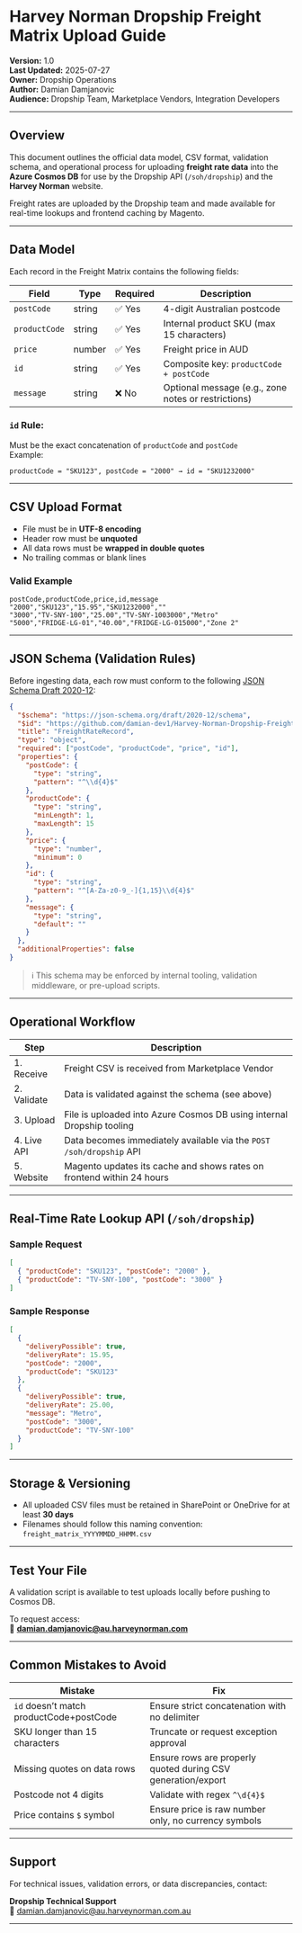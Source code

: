 # Harvey Norman Dropship Freight Matrix Upload Guide

**Version:** 1.0  
**Last Updated:** 2025-07-27  
**Owner:** Dropship Operations  
**Author:** Damian Damjanovic  
**Audience:** Dropship Team, Marketplace Vendors, Integration Developers

* * *

## Overview

This document outlines the official data model, CSV format, validation schema, and operational process for uploading **freight rate data** into the **Azure Cosmos DB** for use by the Dropship API (`/soh/dropship`) and the **Harvey Norman** website.

Freight rates are uploaded by the Dropship team and made available for real-time lookups and frontend caching by Magento.

* * *

## Data Model

Each record in the Freight Matrix contains the following fields:

| Field | Type | Required | Description |
| --- | --- | --- | --- |
| `postCode` | string | ✅ Yes | 4-digit Australian postcode |
| `productCode` | string | ✅ Yes | Internal product SKU (max 15 characters) |
| `price` | number | ✅ Yes | Freight price in AUD |
| `id` | string | ✅ Yes | Composite key: `productCode + postCode` |
| `message` | string | ❌ No | Optional message (e.g., zone notes or restrictions) |

### `id` Rule:

Must be the exact concatenation of `productCode` and `postCode`  
Example:

```text
productCode = "SKU123", postCode = "2000" → id = "SKU1232000"
```

* * *

## CSV Upload Format

- File must be in **UTF-8 encoding**
- Header row must be **unquoted**
- All data rows must be **wrapped in double quotes**
- No trailing commas or blank lines

### Valid Example

```csv
postCode,productCode,price,id,message
"2000","SKU123","15.95","SKU1232000",""
"3000","TV-SNY-100","25.00","TV-SNY-1003000","Metro"
"5000","FRIDGE-LG-01","40.00","FRIDGE-LG-015000","Zone 2"
```

* * *

## JSON Schema (Validation Rules)

Before ingesting data, each row must conform to the following [JSON Schema Draft 2020-12](https://json-schema.org/draft/2020-12/schema):

```json
{
  "$schema": "https://json-schema.org/draft/2020-12/schema",
  "$id": "https://github.com/damian-dev1/Harvey-Norman-Dropship-Freight-Matrix/freight-matrix-upload-schema.json",
  "title": "FreightRateRecord",
  "type": "object",
  "required": ["postCode", "productCode", "price", "id"],
  "properties": {
    "postCode": {
      "type": "string",
      "pattern": "^\\d{4}$"
    },
    "productCode": {
      "type": "string",
      "minLength": 1,
      "maxLength": 15
    },
    "price": {
      "type": "number",
      "minimum": 0
    },
    "id": {
      "type": "string",
      "pattern": "^[A-Za-z0-9_-]{1,15}\\d{4}$"
    },
    "message": {
      "type": "string",
      "default": ""
    }
  },
  "additionalProperties": false
}
```

> ℹ️ This schema may be enforced by internal tooling, validation middleware, or pre-upload scripts.

* * *

## Operational Workflow

| Step | Description |
| --- | --- |
| 1\. Receive | Freight CSV is received from Marketplace Vendor |
| 2\. Validate | Data is validated against the schema (see above) |
| 3\. Upload | File is uploaded into Azure Cosmos DB using internal Dropship tooling |
| 4\. Live API | Data becomes immediately available via the `POST /soh/dropship` API |
| 5\. Website | Magento updates its cache and shows rates on frontend within 24 hours |

* * *

## Real-Time Rate Lookup API (`/soh/dropship`)

### Sample Request

```json
[
  { "productCode": "SKU123", "postCode": "2000" },
  { "productCode": "TV-SNY-100", "postCode": "3000" }
]
```

### Sample Response

```json
[
  {
    "deliveryPossible": true,
    "deliveryRate": 15.95,
    "postCode": "2000",
    "productCode": "SKU123"
  },
  {
    "deliveryPossible": true,
    "deliveryRate": 25.00,
    "message": "Metro",
    "postCode": "3000",
    "productCode": "TV-SNY-100"
  }
]
```

* * *

## Storage & Versioning

- All uploaded CSV files must be retained in SharePoint or OneDrive for at least **30 days**
- Filenames should follow this naming convention:  
    `freight_matrix_YYYYMMDD_HHMM.csv`

* * *

## Test Your File

A validation script is available to test uploads locally before pushing to Cosmos DB.

To request access:  
📧 **[damian.damjanovic@au.harveynorman.com](mailto:damian.damjanovic@au.harveynorman.com)**

* * *

## Common Mistakes to Avoid

| Mistake | Fix |
| --- | --- |
| `id` doesn’t match productCode+postCode | Ensure strict concatenation with no delimiter |
| SKU longer than 15 characters | Truncate or request exception approval |
| Missing quotes on data rows | Ensure rows are properly quoted during CSV generation/export |
| Postcode not 4 digits | Validate with regex `^\d{4}$` |
| Price contains `$` symbol | Ensure price is raw number only, no currency symbols |

* * *

## Support

For technical issues, validation errors, or data discrepancies, contact:

**Dropship Technical Support**  
📧 [damian.damjanovic@au.harveynorman.com.au](mailto:damian.damjanovic@au.harveynorman.com)

* * *
